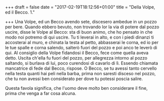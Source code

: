 +++
draft = false
date = "2017-02-19T18:12:56+01:00"
title = "Della Volpe, ed il Becco. 1."

+++
Una Volpe, ed un Becco avendo sete, discesero ambedue in un pozzo per bere.
Quando ebbero bevuto, non trovando lor la via di potere dal pozzo uscire, disse
le Volpe al Becco: sta di buon animo, che ho pensato in che modo noi potremo di
qui uscire. Tu ti leverai in alto, e con i piedi dinanzi ti accosterai al muro,
e chinata la testa al petto, abbasserai le corna, ed io per le tue spalle
e corna salendo, salterò fuori del pozzo e poi anco te leverò di qui. Al
consiglio della Volpe fidandosi il Becco, fece come quella aveva detto. Uscita
ch'ella fu fuori del pozzo, per allegrezza intorno al pozzo saltando, si
burlava di lui, poco curendosi di cavarlo di lì. Essendo chiamata mancatrice di
fede dal Becco, rispose. O Becco, se tu avessi tanto cervello nella testa
quanti hai peli nella barba, prima non saresti disceso nel pozzo, che tu non
avessi ben considerato per dove tu potessi poscia salire.

Questa favola significa, che l'uomo deve molto ben considerare il fine, prima
che venga a far cosa alcuna.
